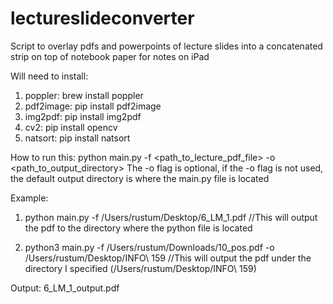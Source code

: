 # lectureslideconverter
Script to overlay pdfs and powerpoints of lecture slides into a concatenated strip on top of notebook paper for notes on iPad

Will need to install:
1. poppler: brew install poppler
2. pdf2image: pip install pdf2image
3. img2pdf: pip install img2pdf
4. cv2: pip install opencv
5. natsort: pip install natsort

How to run this:
python main.py -f <path_to_lecture_pdf_file> -o <path_to_output_directory>
The -o flag is optional, if the -o flag is not used, the default output directory is where the main.py file is located

Example:
1. python main.py -f /Users/rustum/Desktop/6_LM_1.pdf
//This will output the pdf to the directory where the python file is located

2. python3 main.py -f /Users/rustum/Downloads/10_pos.pdf -o /Users/rustum/Desktop/INFO\ 159
//This will output the pdf under the directory I specified (/Users/rustum/Desktop/INFO\ 159)

Output:
6_LM_1_output.pdf
